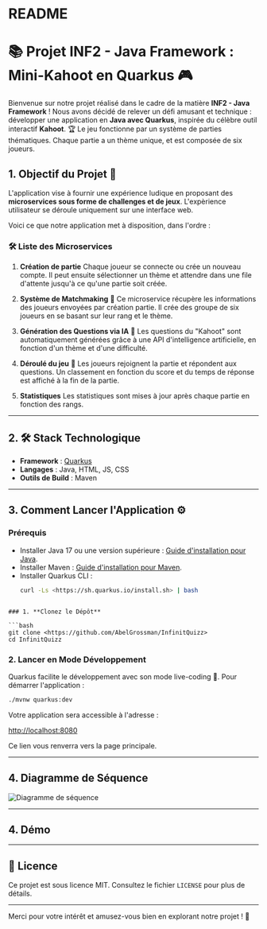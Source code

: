 # README

# 📚 Projet INF2 - Java Framework : Mini-Kahoot en Quarkus 🎮

Bienvenue sur notre projet réalisé dans le cadre de la matière **INF2 - Java Framework** !
Nous avons décidé de relever un défi amusant et technique : développer une application en **Java avec Quarkus**, inspirée du célèbre outil interactif **Kahoot**. 🏆
Le jeu fonctionne par un système de parties thématiques. Chaque partie a un thème unique, et est composée de six joueurs.

## 1. Objectif du Projet 🎯

L'application vise à fournir une expérience ludique en proposant des **microservices sous forme de challenges et de jeux**. L'expèrience utilisateur se déroule uniquement sur une interface web.

Voici ce que notre application met à disposition, dans l'ordre :

### 🛠️ Liste des Microservices

1. **Création de partie**
   Chaque joueur se connecte ou crée un nouveau compte. Il peut ensuite sélectionner un thème et attendre dans une file d'attente jusqu'à ce qu'une partie soit créée.

2. **Système de Matchmaking** 🔗
   Ce microservice récupère les informations des joueurs envoyées par création partie. Il crée des groupe de six joueurs en se basant sur leur rang et le thème.  

3. **Génération des Questions via IA** 🤖
   Les questions du "Kahoot" sont automatiquement générées grâce à une API d'intelligence artificielle, en fonction d'un thème et d'une difficulté.

4. **Déroulé du jeu** 🎲
   Les joueurs rejoignent la partie et répondent aux questions. Un classement en fonction du score et du temps de réponse est affiché à la fin de la partie. 

5. **Statistiques**
   Les statistiques sont mises à jour après chaque partie en fonction des rangs.

---

## 2. 🛠️ Stack Technologique

- **Framework** : [Quarkus](<https://quarkus.io/>)
- **Langages** : Java, HTML, JS, CSS
- **Outils de Build** : Maven

---

## 3. Comment Lancer l'Application ⚙️

### **Prérequis**
- Installer Java 17 ou une version supérieure :
  [Guide d'installation pour Java](<https://adoptium.net/>).
- Installer Maven :
  [Guide d'installation pour Maven](<https://maven.apache.org/install.html>).
- Installer Quarkus CLI :
  ```bash
  curl -Ls <https://sh.quarkus.io/install.sh> | bash

```

### 1. **Clonez le Dépôt**

```bash
git clone <https://github.com/AbelGrossman/InfinitQuizz>
cd InfinitQuizz

```

### 2. **Lancer en Mode Développement**

Quarkus facilite le développement avec son mode live-coding 🚀. Pour démarrer l'application :

```bash
./mvnw quarkus:dev

```

Votre application sera accessible à l'adresse :

[http://localhost:8080](http://localhost:8080/)

Ce lien vous renverra vers la page principale.

--- 

## 4. Diagramme de Séquence

![Diagramme de séquence](https://github.com/user-attachments/assets/4fd658b0-7a06-4076-a037-6b79d9db255f)

---

## 4. Démo


---

## 📄 Licence

Ce projet est sous licence MIT. Consultez le fichier `LICENSE` pour plus de détails.

---

Merci pour votre intérêt et amusez-vous bien en explorant notre projet ! 🚀
